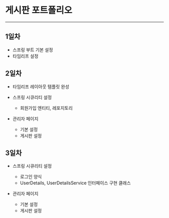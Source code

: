 # 게시판 포트폴리오
* * *
## 1일차
* 스프링 부트 기본 설정
* 타임리프 설정

## 2일차
* 타임리프 레이아웃 템플릿 완성
* 스프링 시큐리티 설정
    - 회원가입 엔티티, 레포지토리


* 관리자 페이지
    - 기본 설정
    * 게시판 설정

## 3일차
* 스프링 시큐리티 설정
    - 로그인 양식
    - UserDetails, UserDetailsService 인터페이스 구현 클래스

* 관리자 페이지
    - 기본 설정
    - 게시판 설정